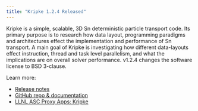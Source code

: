 ```yaml
---
title: "Kripke 1.2.4 Released"
---
```


Kripke is a simple, scalable, 3D Sn deterministic particle transport code. Its primary purpose is to research how data layout, programming paradigms and architectures effect the implementation and performance of Sn transport. A main goal of Kripke is investigating how different data-layouts effect instruction, thread and task level parallelism, and what the implications are on overall solver performance. v1.2.4 changes the software license to BSD 3-clause.

Learn more:
- [Release notes](https://github.com/LLNL/Kripke/releases/tag/v1.2.4)
- [GitHub repo & documentation](https://github.com/LLNL/Kripke)
- [LLNL ASC Proxy Apps: Kripke](https://computation.llnl.gov/projects/co-design/kripke)
